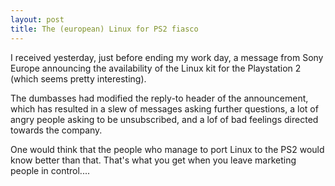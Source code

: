 ```yaml
---
layout: post
title: The (european) Linux for PS2 fiasco
---
```


I received yesterday, just before ending my work day, a message from Sony Europe announcing the availability of the Linux kit for the Playstation 2 (which seems pretty interesting).

The dumbasses had modified the reply-to header of the announcement, which has resulted in a slew of messages asking further questions, a lot of angry people asking to be unsubscribed, and a lof of bad feelings directed towards the company.

One would think that the people who manage to port Linux to the PS2 would know better than that. That's what you get when you leave marketing people in control....
